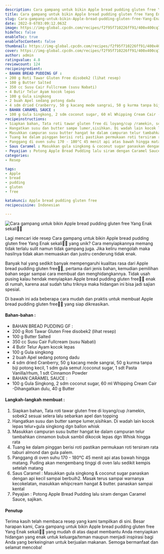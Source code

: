 ```yaml
---
description: Cara gampang untuk bikin Apple bread pudding gluten free Yang Enak sekali"
title: Cara gampang untuk bikin Apple bread pudding gluten free Yang Enak sekali
slug: Cara-gampang-untuk-bikin-Apple-bread-pudding-gluten-free-Yang-Enak-sekali
date: 2022-8-6T03:09:12.063Z
image: https://img-global.cpcdn.com/recipes/f2f95f710226ff91/400x400cq70/photo.jpg
hideToc: false
enableToc: true
enableTocContent: false
thumbnail: https://img-global.cpcdn.com/recipes/f2f95f710226ff91/400x400cq70/photo.jpg
cover: https://img-global.cpcdn.com/recipes/f2f95f710226ff91/400x400cq70/photo.jpg
author: admin
ratingvalue: 4.8
reviewcount: 124
recipeingredient:
- BAHAN BREAD PUDDING GF :
- 200 g Roti Tawar Gluten Free disobek2 (lihat resep)
- 100 g Butter Salted
- 350 cc Susu Cair Fullcream (susu Nabati)
- 4 Butir Telur Ayam kocok lepas
- 100 g Gula singkong
- 2 buah Apel sedang potong dadu
- 4 sdm dried Cranberry, 50 g kacang mede sangrai, 50 g kurma tanpa biji potong kecil, 1 sdm gula semut /coconut sugar, 1 sdt Pasta Vanilla/rhum, 1 sdt Cinnamon Powder
- BAHAN CARAMEL SAUCE :
- 100 g Gula Singkong, 2 sdm coconut sugar, 60 ml Whipping Cream Cair -Dihangatkan dulu, 40 g Butter
recipeinstructions:
- Siapkan bahan, Tata roti tawar gluten free di loyang/cup /ramekin, sobek2 sesuai selera lalu sebarkan apel dan topping
- Hangatkan susu dan butter sampe lumer,sisihkan. Di wadah lain kocok lepas telur+gula singkong dgn ballon whisk
- Masukkan campuran susu butter hangat ke dalam campuran telur tambahkan cinnamon bubuk sambil dikocok lepas dgn Whisk hingga rata
- Tuang ke dalam pinggan berisi roti pastikan permukaan roti tersiram rata taburi almond dan gula palem.
- Panggang di oven suhu 170 - 180°C 45 menit api atas bawah hingga matang. Puding akan mengembang tinggi di oven lalu sedikit kempis setelah matang
- Saus Caramel : Masukkan gula singkong & coconut sugar panaskan dengan api kecil sampai berbuih2. Masak terus sampai warnanya kecokelatan, masukkan whipcream hangat & butter. panaskan sampai kental
- Peyajian : Potong Apple Bread Pudding lalu siram dengan Caramel Sauce, sajikan.
categories:
- Resep

tags:
- Apple
- bread
- pudding
- gluten
- free

katakunci: Apple bread pudding gluten free
recipecuisine: Indonesian

---
```


![Cara gampang untuk bikin Apple bread pudding gluten free Yang Enak sekali👩‍🍳](https://img-global.cpcdn.com/recipes/f2f95f710226ff91/400x400cq70/photo.jpg)

Lagi mencari ide resep Cara gampang untuk bikin Apple bread pudding gluten free Yang Enak sekali👩‍🍳 yang unik? Cara menyiapkannya memang tidak terlalu sulit namun tidak gampang juga. Jika keliru mengolah maka hasilnya tidak akan memuaskan dan justru cenderung tidak enak.

Banyak hal yang sedikit banyak mempengaruhi kualitas rasa dari Apple bread pudding gluten free👩‍🍳, pertama dari jenis bahan, kemudian pemilihan bahan segar sampai cara membuat dan menghidangkannya. Tidak usah pusing kalau hendak menyiapkan Apple bread pudding gluten free👩‍🍳 enak di rumah, karena asal sudah tahu triknya maka hidangan ini bisa jadi sajian spesial.

Di bawah ini ada beberapa cara mudah dan praktis untuk membuat Apple bread pudding gluten free👩‍🍳 yang siap dikreasikan.

<!--inarticleads1-->

#### Bahan-bahan :

- BAHAN BREAD PUDDING GF :
- 200 g Roti Tawar Gluten Free disobek2 (lihat resep)
- 100 g Butter Salted
- 350 cc Susu Cair Fullcream (susu Nabati)
- 4 Butir Telur Ayam kocok lepas
- 100 g Gula singkong
- 2 buah Apel sedang potong dadu
- 4 sdm dried Cranberry, 50 g kacang mede sangrai, 50 g kurma tanpa biji potong kecil, 1 sdm gula semut /coconut sugar, 1 sdt Pasta Vanilla/rhum, 1 sdt Cinnamon Powder
- BAHAN CARAMEL SAUCE :
- 100 g Gula Singkong, 2 sdm coconut sugar, 60 ml Whipping Cream Cair -Dihangatkan dulu, 40 g Butter

<!--inarticleads2-->

#### Langkah-langkah membuat :

1. Siapkan bahan, Tata roti tawar gluten free di loyang/cup /ramekin, sobek2 sesuai selera lalu sebarkan apel dan topping
1. Hangatkan susu dan butter sampe lumer,sisihkan. Di wadah lain kocok lepas telur+gula singkong dgn ballon whisk
1. Masukkan campuran susu butter hangat ke dalam campuran telur tambahkan cinnamon bubuk sambil dikocok lepas dgn Whisk hingga rata
1. Tuang ke dalam pinggan berisi roti pastikan permukaan roti tersiram rata taburi almond dan gula palem.
1. Panggang di oven suhu 170 - 180°C 45 menit api atas bawah hingga matang. Puding akan mengembang tinggi di oven lalu sedikit kempis setelah matang
1. Saus Caramel : Masukkan gula singkong & coconut sugar panaskan dengan api kecil sampai berbuih2. Masak terus sampai warnanya kecokelatan, masukkan whipcream hangat & butter. panaskan sampai kental
1. Peyajian : Potong Apple Bread Pudding lalu siram dengan Caramel Sauce, sajikan.

#### Penutup

Terima kasih telah membaca resep yang kami tampilkan di sini. Besar harapan kami, Cara gampang untuk bikin Apple bread pudding gluten free Yang Enak sekali👩‍🍳 yang mudah di atas dapat membantu Anda menyiapkan hidangan yang enak untuk keluarga/teman maupun menjadi inspirasi bagi Anda yang berkeinginan untuk berjualan makanan. Semoga bermanfaat dan selamat mencoba!